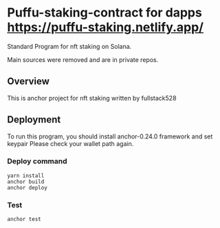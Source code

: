 # Puffu-staking-contract for dapps https://puffu-staking.netlify.app/
Standard Program for nft staking on Solana.

Main sources were removed and are in private repos.
## Overview
This is anchor project for nft staking written by fullstack528

## Deployment
To run this program, you should install anchor-0.24.0 framework and set keypair
Please check your wallet path again.
### Deploy command
```
yarn install
anchor build
anchor deploy
```
### Test
```
anchor test
```

